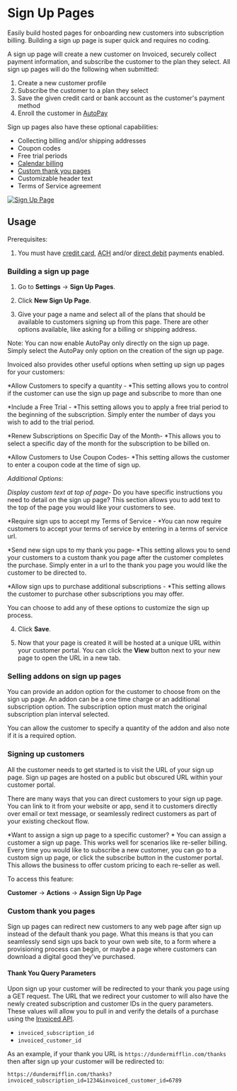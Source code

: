 # Sign Up Pages

Easily build hosted pages for onboarding new customers into subscription billing. Building a sign up page is super quick and requires no coding.

A sign up page will create a new customer on Invoiced, securely collect payment information, and subscribe the customer to the plan they select. All sign up pages will do the following when submitted:

1. Create a new customer profile
2. Subscribe the customer to a plan they select
3. Save the given credit card or bank account as the customer's payment method
4. Enroll the customer in [AutoPay](autopay)

Sign up pages also have these optional capabilities:

- Collecting billing and/or shipping addresses
- Coupon codes
- Free trial periods
- [Calendar billing](subscription-billing#calendar-billing)
- [Custom thank you pages](#custom-thank-you-pages)
- Customizable header text
- Terms of Service agreement

[![Sign Up Page](/docs/img/sign-up-page.png)](/docs/img/sign-up-page.png)

## Usage

Prerequisites:

1. You must have [credit card](/resources/docs/payments/card), [ACH](/resources/docs/payments/ach) and/or [direct debit](/resources/docs/payments/direct-debit) payments enabled.

### Building a sign up page

1. Go to **Settings** &rarr; **Sign Up Pages**.

2. Click **New Sign Up Page**.

3. Give your page a name and select all of the plans that should be available to customers signing up from this page. There are other options available, like asking for a billing or shipping address.

 Note: You can now enable AutoPay only directly on the sign up page. Simply select the AutoPay only option on the creation of the sign up page. 

Invoiced also provides other useful options when setting up sign up pages for your customers:

*Allow Customers to specify a quantity - *This setting allows you to control if the customer can use the sign up page and subscribe to more than one 

*Include a Free Trial - *This setting allows you to apply a free trial period to the beginning of the subscription. Simply enter the number of days you wish to add to the trial period. 

*Renew Subscriptions on Specific Day of the Month- *This allows you to select a specific day of the month for the subscription to be billed on. 

*Allow Customers to Use Coupon Codes- *This setting allows the customer to enter a coupon code at the time of sign up.


*Additional Options:*

*Display custom text at top of page*- Do you have specific instructions you need to detail on the sign up page? This section allows you to add text to the top of the page you would like your customers to see.

*Require sign ups to accept my Terms of Service - *You can now require customers to accept your terms of service by entering in a terms of service url. 

*Send new sign ups to my thank you page- *This setting allows you to send your customers to a custom thank you page after the customer completes the purchase. Simply enter in a url to the thank you page you would like the customer to be directed to. 

*Allow sign ups to purchase additional subscriptions - *This setting allows the customer to purchase other subscriptions you may offer. 


You can choose to add any of these options to customize the sign up process.

4. Click **Save**.

5. Now that your page is created it will be hosted at a unique URL within your customer portal. You can click the **View** button next to your new page to open the URL in a new tab.

### Selling addons on sign up pages
You can provide an addon option for the customer to choose from on the sign up page. An addon can be a one time charge or an additional subscription option. The subscription option must match the original subscription plan interval selected. 

You can allow the customer to specify a quantity of the addon and also note if it is a required option. 

### Signing up customers

All the customer needs to get started is to visit the URL of your sign up page. Sign up pages are hosted on a public but obscured URL within your customer portal.

There are many ways that you can direct customers to your sign up page. You can link to it from your website or app, send it to customers directly over email or text message, or seamlessly redirect customers as part of your existing checkout flow.


*Want to assign a sign up page to a specific customer? *
You can assign a customer a sign up page. This works well for scenarios like re-seller billing. Every time you would like to subscribe a new customer, you can go to a custom sign up page, or click the subscribe button in the customer portal. This allows the business to offer custom pricing to each re-seller as well. 

 To access this feature:

  **Customer** &rarr; **Actions** &rarr; **Assign Sign Up Page**

### Custom thank you pages

Sign up pages can redirect new customers to any web page after sign up instead of the default thank you page. What this means is that you can seamlessly send sign ups back to your own web site, to a form where a provisioning process can begin, or maybe a page where customers can download a digital good they've purchased.

#### Thank You Query Parameters

Upon sign up your customer will be redirected to your thank you page using a GET request. The URL that we redirect your customer to will also have the newly created subscription and customer IDs in the query parameters. These values will allow you to pull in and verify the details of a purchase using the [Invoiced API](../dev).

- `invoiced_subscription_id`
- `invoiced_customer_id`

As an example, if your thank you URL is `https://dundermifflin.com/thanks` then after sign up your customer will be redirected to:

`https://dundermifflin.com/thanks?invoiced_subscription_id=1234&invoiced_customer_id=6789`

